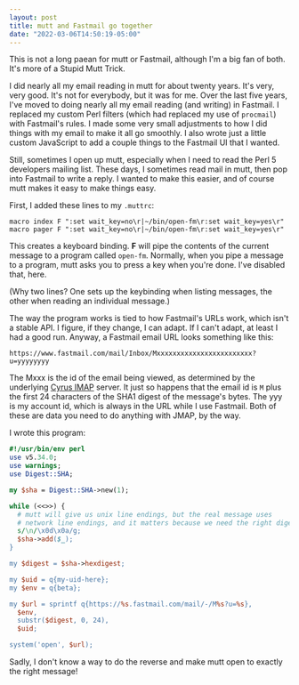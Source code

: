 ```yaml
---
layout: post
title: mutt and Fastmail go together
date: "2022-03-06T14:50:19-05:00"
---
```


This is not a long paean for mutt or Fastmail, although I'm a big fan of both.
It's more of a Stupid Mutt Trick.

I did nearly all my email reading in mutt for about twenty years.  It's very,
very good.  It's not for everybody, but it was for me.  Over the last five
years, I've moved to doing nearly all my email reading (and writing) in
Fastmail.  I replaced my custom Perl filters (which had replaced my use of
`procmail`) with Fastmail's rules.  I made some very small adjustments to how I
did things with my email to make it all go smoothly.  I also wrote just a
little custom JavaScript to add a couple things to the Fastmail UI that I
wanted.

Still, sometimes I open up mutt, especially when I need to read the Perl 5
developers mailing list.  These days, I sometimes read mail in mutt, then pop
into Fastmail to write a reply.  I wanted to make this easier, and of course
mutt makes it easy to make things easy.

First, I added these lines to my `.muttrc`:

```
macro index F ":set wait_key=no\r|~/bin/open-fm\r:set wait_key=yes\r"
macro pager F ":set wait_key=no\r|~/bin/open-fm\r:set wait_key=yes\r"
```

This creates a keyboard binding.  **F** will pipe the contents of the current
message to a program called `open-fm`.  Normally, when you pipe a message to a
program, mutt asks you to press a key when you're done.  I've disabled that,
here.

(Why two lines?  One sets up the keybinding when listing messages, the other
when reading an individual message.)

The way the program works is tied to how Fastmail's URLs work, which isn't a
stable API.  I figure, if they change, I can adapt.  If I can't adapt, at least
I had a good run.  Anyway, a Fastmail email URL looks something like this:

```
https://www.fastmail.com/mail/Inbox/Mxxxxxxxxxxxxxxxxxxxxxxxx?u=yyyyyyyy
```

The Mxxx is the id of the email being viewed, as determined by the underlying
[Cyrus IMAP](https://www.cyrusimap.org/) server.  It just so happens that the
email id is `M` plus the first 24 characters of the SHA1 digest of the
message's bytes.  The yyy is my account id, which is always in the URL while I
use Fastmail.  Both of these are data you need to do anything with JMAP, by the
way.

I wrote this program:

```perl
#!/usr/bin/env perl
use v5.34.0;
use warnings;
use Digest::SHA;

my $sha = Digest::SHA->new(1);

while (<<>>) {
  # mutt will give us unix line endings, but the real message uses
  # network line endings, and it matters because we need the right digest!
  s/\n/\x0d\x0a/g;
  $sha->add($_);
}

my $digest = $sha->hexdigest;

my $uid = q{my-uid-here};
my $env = q{beta};

my $url = sprintf q{https://%s.fastmail.com/mail/-/M%s?u=%s},
  $env,
  substr($digest, 0, 24),
  $uid;

system('open', $url);
```

Sadly, I don't know a way to do the reverse and make mutt open to exactly the
right message!
